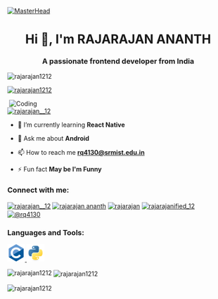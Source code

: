 [![MasterHead](https://www.digitalsolutionservices.com/img/services/web%20development.gif)](https://rajarajan1212.io)
<h1 align="center">Hi 👋, I'm RAJARAJAN ANANTH</h1>
<h3 align="center">A passionate frontend developer from India</h3>



<p align="left"> <img src="https://komarev.com/ghpvc/?username=rajarajan1212&label=Profile%20views&color=0e75b6&style=flat" alt="rajarajan1212" /> </p>

<p align="left"> <a href="https://github.com/ryo-ma/github-profile-trophy"><img src="https://github-profile-trophy.vercel.app/?username=rajarajan1212" alt="rajarajan1212" /></a> </p>
<img align="right" alt="Coding" width="500" src="https://cdn.dribbble.com/users/1162077/screenshots/3848914/programmer.gif">
<p align="left"> <a href="https://twitter.com/rajarajan__12" target="blank"><img src="https://img.shields.io/twitter/follow/rajarajan__12?logo=twitter&style=for-the-badge" alt="rajarajan__12" /></a> </p>

- 🌱 I’m currently learning **React Native**

- 💬 Ask me about **Android**

- 📫 How to reach me **rq4130@srmist.edu.in**

- ⚡ Fun fact **May be I'm Funny**

<h3 align="left">Connect with me:</h3>
<p align="left">
<a href="https://twitter.com/rajarajan__12" target="blank"><img align="center" src="https://raw.githubusercontent.com/rahuldkjain/github-profile-readme-generator/master/src/images/icons/Social/twitter.svg" alt="rajarajan__12" height="30" width="40" /></a>
<a href="https://www.linkedin.com/in/rajarajan-ananth-b173b5228/" target="blank"><img align="center" src="https://raw.githubusercontent.com/rahuldkjain/github-profile-readme-generator/master/src/images/icons/Social/linked-in-alt.svg" alt="rajarajan ananth" height="30" width="40" /></a>
<a href="https://fb.com/rajarajan" target="blank"><img align="center" src="https://raw.githubusercontent.com/rahuldkjain/github-profile-readme-generator/master/src/images/icons/Social/facebook.svg" alt="rajarajan" height="30" width="40" /></a>
<a href="https://instagram.com/rajarajanified_12" target="blank"><img align="center" src="https://raw.githubusercontent.com/rahuldkjain/github-profile-readme-generator/master/src/images/icons/Social/instagram.svg" alt="rajarajanified_12" height="30" width="40" /></a>
<a href="https://www.hackerrank.com/rq4130" target="blank"><img align="center" src="https://raw.githubusercontent.com/rahuldkjain/github-profile-readme-generator/master/src/images/icons/Social/hackerrank.svg" alt="@rq4130" height="30" width="40" /></a>
</p>

<h3 align="left">Languages and Tools:</h3>
<p align="left"> <a href="https://www.cprogramming.com/" target="_blank" rel="noreferrer"> <img src="https://raw.githubusercontent.com/devicons/devicon/master/icons/c/c-original.svg" alt="c" width="40" height="40"/> </a> <a href="https://www.python.org" target="_blank" rel="noreferrer"> <img src="https://raw.githubusercontent.com/devicons/devicon/master/icons/python/python-original.svg" alt="python" width="40" height="40"/> </a> </p>

<p><img align="left" src="https://github-readme-stats.vercel.app/api/top-langs?username=rajarajan1212&show_icons=true&locale=en&layout=compact" alt="rajarajan1212" /></p>

<p>&nbsp;<img align="center" src="https://github-readme-stats.vercel.app/api?username=rajarajan1212&show_icons=true&locale=en" alt="rajarajan1212" /></p>

<p><img align="center" src="https://github-readme-streak-stats.herokuapp.com/?user=rajarajan1212&" alt="rajarajan1212" /></p>
